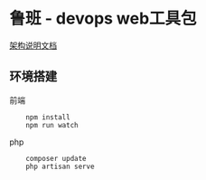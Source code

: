 鲁班 - devops web工具包
=============================

[架构说明文档](docs/SUMMARY.md)


## 环境搭建

前端
```
	npm install
	npm run watch
```

php
```
	composer update
	php artisan serve
```